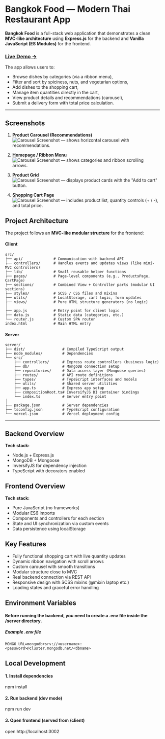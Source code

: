 # Bangkok Food — Modern Thai Restaurant App

**Bangkok Food** is a full-stack web application that demonstrates a clean **MVC-like architecture** using **Express.js** for the backend and **Vanilla JavaScript (ES Modules)** for the frontend.

### [Live Demo →](https://bangkok-food-ld5m.vercel.app/#/products)

The app allows users to:
- Browse dishes by categories (via a ribbon menu),
- Filter and sort by spiciness, nuts, and vegetarian options,
- Add dishes to the shopping cart,
- Manage item quantities directly in the cart,
- View product details and recommendations (carousel),
- Submit a delivery form with total price calculation.

---

## Screenshots
1. **Product Carousel (Recommendations)**  
   ![Carousel Screenshot](https://i.imgur.com/eCwhE1I.png) — shows horizontal carousel with recommendations.

2. **Homepage / Ribbon Menu**  
   ![Carousel Screenshot](https://i.imgur.com/KxQaCuP.png) — shows categories and ribbon scrolling arrows.

3. **Product Grid**  
   ![Carousel Screenshot](https://i.imgur.com/DReoFSo.png) — displays product cards with the "Add to cart" button.

4. **Shopping Cart Page**  
   ![Carousel Screenshot](https://i.imgur.com/AkIrPPT.png) — includes product list, quantity controls (+ / -), and total price.


## Project Architecture

The project follows an **MVC-like modular structure** for the frontend:
#### Client
```
src/
├── api/              # Communication with backend API
├── controllers/      # Handles events and updates views (like mini-MVC controllers)
├── lib/              # Small reusable helper functions
├── pages/            # Page-level components (e.g., ProductsPage, CartPage)
├── sections/         # Combined View + Controller parts (modular UI sections)
├── styles/           # SCSS / CSS files and mixins
├── utils/            # LocalStorage, cart logic, form updates
├── views/            # Pure HTML structure generators (no logic)
│
├── app.js            # Entry point for client logic
├── data.js           # Static data (categories, etc.)
└── router.js         # Custom SPA router
index.html            # Main HTML entry
```

#### Server 
```
server/
├── dist/                 # Compiled TypeScript output
├── node_modules/         # Dependencies
└── src/
    ├── controllers/      # Express route controllers (business logic)
    ├── db/               # MongoDB connection setup
    ├── repositories/     # Data access layer (Mongoose queries)
    ├── routes/           # API route definitions
    ├── types/            # TypeScript interfaces and models
    ├── utils/            # Shared server utilities
    ├── app.ts            # Express app setup
    ├── compositionRoot.ts# InversifyJS DI container bindings
    └── index.ts          # Server entry point
│
├── package.json          # Server dependencies
├── tsconfig.json         # TypeScript configuration
└── vercel.json           # Vercel deployment config
```

---

## Backend Overview

**Tech stack:**
- Node.js + Express.js
- MongoDB + Mongoose
- InversifyJS for dependency injection
- TypeScript with decorators enabled

## Frontend Overview

**Tech stack:**
- Pure JavaScript (no frameworks)
- Modular ES6 imports
- Components and controllers for each section
- State and UI synchronization via custom events
- Data persistence using localStorage


## Key Features
- Fully functional shopping cart with live quantity updates
- Dynamic ribbon navigation with scroll arrows
- Custom carousel with smooth transitions
- Modular structure close to MVC
- Real backend connection via REST API
- Responsive design with SCSS mixins (@mixin laptop etc.)
- Loading states and graceful error handling

## Environment Variables
#### Before running the backend, you need to create a .env file inside the /server directory.

##### Example .env file
```PORT=3002
MONGO_URL=mongodb+srv://<username>:<password>@cluster.mongodb.net/<dbname>
```

## Local Development

#### 1. Install dependencies
npm install

#### 2. Run backend (dev mode)
npm run dev

#### 3. Open frontend (served from /client)
open http://localhost:3002

